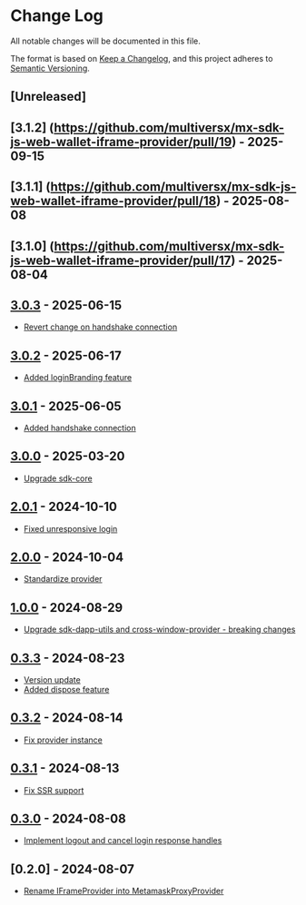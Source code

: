 # Change Log

All notable changes will be documented in this file.

The format is based on [Keep a Changelog](https://keepachangelog.com/en/1.0.0/),
and this project adheres to [Semantic Versioning](https://semver.org/spec/v2.0.0.html).

## [Unreleased]

## [3.1.2] (https://github.com/multiversx/mx-sdk-js-web-wallet-iframe-provider/pull/19) - 2025-09-15

## [3.1.1] (https://github.com/multiversx/mx-sdk-js-web-wallet-iframe-provider/pull/18) - 2025-08-08

## [3.1.0] (https://github.com/multiversx/mx-sdk-js-web-wallet-iframe-provider/pull/17) - 2025-08-04

## [3.0.3](https://github.com/multiversx/mx-sdk-js-web-wallet-iframe-provider/pull/16) - 2025-06-15

- [Revert change on handshake connection](https://github.com/multiversx/mx-sdk-js-web-wallet-iframe-provider/pull/15)

## [3.0.2](https://github.com/multiversx/mx-sdk-js-web-wallet-iframe-provider/pull/14) - 2025-06-17

- [Added loginBranding feature](https://github.com/multiversx/mx-sdk-js-web-wallet-iframe-provider/pull/13)

## [3.0.1](https://github.com/multiversx/mx-sdk-js-web-wallet-iframe-provider/pull/12) - 2025-06-05

- [Added handshake connection](https://github.com/multiversx/mx-sdk-js-web-wallet-iframe-provider/pull/11)

## [3.0.0](https://github.com/multiversx/mx-sdk-js-web-wallet-iframe-provider/pull/10) - 2025-03-20

- [Upgrade sdk-core](https://github.com/multiversx/mx-sdk-js-web-wallet-iframe-provider/pull/8010)

## [2.0.1](https://github.com/multiversx/mx-sdk-js-web-wallet-iframe-provider/pull/9) - 2024-10-10

- [Fixed unresponsive login](https://github.com/multiversx/mx-sdk-js-web-wallet-iframe-provider/pull/8)

## [2.0.0](https://github.com/multiversx/mx-sdk-js-web-wallet-iframe-provider/pull/7) - 2024-10-04

- [Standardize provider](https://github.com/multiversx/mx-sdk-js-web-wallet-iframe-provider/pull/6)

## [1.0.0](https://github.com/multiversx/mx-sdk-js-metamask-proxy-provider/pull/13) - 2024-08-29

- [Upgrade sdk-dapp-utils and cross-window-provider - breaking changes](https://github.com/multiversx/mx-sdk-js-metamask-proxy-provider/pull/12)

## [0.3.3](https://github.com/multiversx/mx-sdk-js-metamask-proxy-provider/pull/11) - 2024-08-23

- [Version update](https://github.com/multiversx/mx-sdk-js-metamask-proxy-provider/pull/10)
- [Added dispose feature](https://github.com/multiversx/mx-sdk-js-metamask-proxy-provider/pull/9)

## [0.3.2](https://github.com/multiversx/mx-sdk-js-metamask-proxy-provider/pull/8) - 2024-08-14

- [Fix provider instance](https://github.com/multiversx/mx-sdk-js-metamask-proxy-provider/pull/7)

## [0.3.1](https://github.com/multiversx/mx-sdk-js-metamask-proxy-provider/pull/6) - 2024-08-13

- [Fix SSR support](https://github.com/multiversx/mx-sdk-js-metamask-proxy-provider/pull/5)

## [0.3.0](https://github.com/multiversx/mx-sdk-js-metamask-proxy-provider/pull/4) - 2024-08-08

- [Implement logout and cancel login response handles](https://github.com/multiversx/mx-sdk-js-metamask-proxy-provider/pull/3)

## [0.2.0] - 2024-08-07

- [Rename IFrameProvider into MetamaskProxyProvider](https://github.com/multiversx/mx-sdk-js-metamask-proxy-provider/pull/1)
